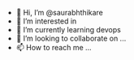 - 👋 Hi, I’m @saurabhthikare
- 👀 I’m interested in 
- 🌱 I’m currently learning devops
- 💞️ I’m looking to collaborate on ...
- 📫 How to reach me ...

<!---
saurabhthikare/saurabhthikare is a ✨ special ✨ repository because its `README.md` (this file) appears on your GitHub profile.
You can click the Preview link to take a look at your changes.
--->
